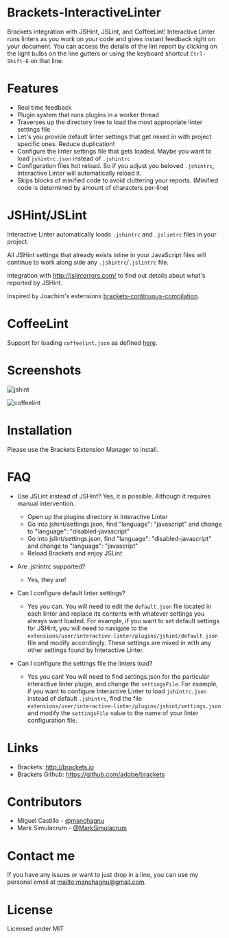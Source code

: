 Brackets-InteractiveLinter
===========================
Brackets integration with JSHint, JSLint, and CoffeeLint! Interactive Linter runs linters as you work on your code and gives instant feedback right on your document.  You can access the details of the lint report by clicking on the light bulbs on the line gutters or using the keyboard shortcut `Ctrl-Shift-E` on that line.

Features
===================
* Real time feedback
* Plugin system that runs plugins in a worker thread
* Traverses up the directory tree to load the most appropriate linter settings file
* Let's you provide default linter settings that get mixed in with project specific ones.  Reduce duplication!
* Configure the linter settings file that gets loaded. Maybe you want to load `jshintrc.json` instead of `.jshintrc`
* Configuration files hot reload. So if you adjust you beloved `.jshintrc`, Interactive Linter will automatically reload it.
* Skips blocks of minified code to avoid cluttering your reports. (Minified code is determined by amount of characters per-line)


JSHint/JSLint
===================
Interactive Linter automatically loads `.jshintrc` and `.jslintrc` files in your project.

All JSHint settings that already exists inline in your JavaScript files will continue to work along side any `.jshintrc`/`.jslintrc` file.

Integration with <http://jslinterrors.com/> to find out details about what's reported by JSHint.

Inspired by Joachim's extensions [brackets-continuous-compilation](https://github.com/JoachimK/brackets-continuous-compilation).


CoffeeLint
===================
Support for loading `coffeelint.json` as defined [here](http://www.coffeelint.org/#usage).

Screenshots
===================

![jshint](https://raw.github.com/wiki/MiguelCastillo/Brackets-InteractiveLinter/images/jshint.png)

![coffeelint](https://raw.github.com/wiki/MiguelCastillo/Brackets-InteractiveLinter/images/coffeelint.png)

Installation
===================

Please use the Brackets Extension Manager to install.


FAQ
===================

* Use JSLint instead of JSHint? Yes, it is possible. Although it requires manual intervention.
    - Open up the plugins directory in Interactive Linter
    - Go into jshint/settings.json, find "language": "javascript" and change to "language": "disabled-javascript"
    - Go into jslint/settings.json, find "language": "disabled-javascript" and change to "language": "javascript"
    - Reload Brackets and enjoy JSLint

* Are .jshintrc supported?
    - Yes, they are!

* Can I configure default linter settings?
    - Yes you can.  You will need to edit the `default.json` file located in each linter and replace its contents with whatever settings you always want loaded. For example, if you want to set default settings for JSHint, you will need to navigate to the `extensions/user/interactive-linter/plugins/jshint/default.json` file and modify accordingly.  These settings are mixed in with any other settings found by Interactive Linter.

* Can I configure the settings file the linters load?
   - Yes you can!  You will need to find settings.json for the particular interactive linter plugin, and change the `settingsFile`.  For example, if you want to configure Interactive Linter to load `jshintrc.json` instead of default `.jshintrc`, find the file `extensions/user/interactive-linter/plugins/jshint/settings.json` and modify the `settingsFile` value to the name of your linter configuration file.


Links
===================
 - Brackets: <http://brackets.io>
 - Brackets Github: <https://github.com/adobe/brackets>


Contributors
===================

* Miguel Castillo - <a href="https://twitter.com/manchagnu">@manchagnu</a>
* Mark Simulacrum - <a href="https://twitter.com/MarkSimulacrum">@MarkSimulacrum</a>


Contact me
===================

If you have any issues or want to just drop in a line, you can use my personal email at <mailto:manchagnu@gmail.com>.

License
===================

Licensed under MIT
